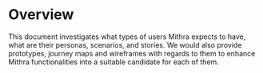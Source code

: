 # Overview
This document investigates what types of users Mithra expects to have, what are their personas, scenarios, and stories. We would also provide prototypes, journey maps and wireframes with regards to them to enhance Mithra functionalities into a suitable candidate for each of them.